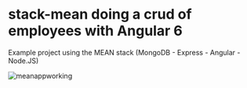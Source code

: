 # stack-mean doing a crud of employees with Angular 6
Example project using the MEAN stack (MongoDB - Express - Angular - Node.JS)

![meanappworking](https://user-images.githubusercontent.com/39445774/45923380-dfa30f00-beba-11e8-97f9-1000f3dab97c.png)
